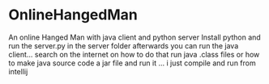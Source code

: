 # OnlineHangedMan
An online Hanged Man with java client and python server
Install python and run the server.py in the server folder
afterwards you can run the java client... search on the internet on how to do that run java .class files or how to make java source code a jar file and run it
... i just compile and run from intellij
